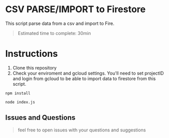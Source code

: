 # CSV PARSE/IMPORT to Firestore

This script parse data from a csv and import to Fire.

> Estimated time to complete: 30min

# Instructions

1.  Clone this repository
2.  Check your enviroment and gcloud settings. You'll need to set projectID and login from gcloud to be able to import data to firestore from this script.

```
npm install

```

```
node index.js

```

## Issues and Questions

> feel free to open issues with your questions and suggestions
